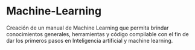 # Machine-Learning
Creación de un manual de Machine Learning que permita brindar conocimientos generales, herramientas y código compilable con el fin de dar los primeros pasos en Inteligencia artificial y machine learning.
